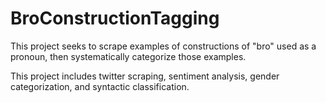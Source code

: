 # BroConstructionTagging
This project seeks to scrape examples of constructions of "bro" used as a pronoun, then systematically categorize those examples. 

This project includes twitter scraping, sentiment analysis, gender categorization, and syntactic classification. 
